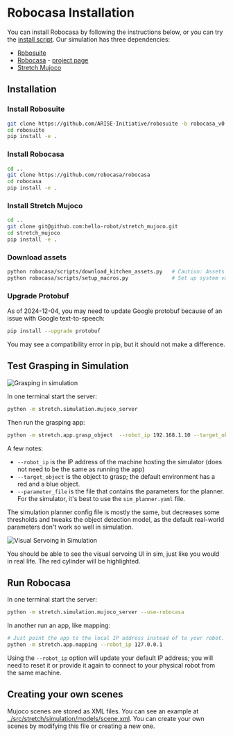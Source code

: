 # Robocasa Installation

You can install Robocasa by following the instructions below, or you can try the [install script](scripts/install_robocasa.sh). Our simulation has three dependencies:
  - [Robosuite](https://github.com/ARISE-Initiative/robosuite)
  - [Robocasa](https://github.com/robocasa/robocasa) - [project page](https://robocasa.ai/)
  - [Stretch Mujoco](https://github.com/hello-robot/stretch_mujoco/)

## Installation

### Install Robosuite

```bash
git clone https://github.com/ARISE-Initiative/robosuite -b robocasa_v0.1
cd robosuite
pip install -e .
```

### Install Robocasa

```bash
cd ..
git clone https://github.com/robocasa/robocasa
cd robocasa
pip install -e .
```

### Install Stretch Mujoco

```bash
cd ..
git clone git@github.com:hello-robot/stretch_mujoco.git
cd stretch_mujoco
pip install -e .
```

### Download assets

```bash
python robocasa/scripts/download_kitchen_assets.py   # Caution: Assets to be downloaded are around 5GB.
python robocasa/scripts/setup_macros.py              # Set up system variables.
```

### Upgrade Protobuf

As of 2024-12-04, you may need to update Google protobuf because of an issue with Google text-to-speech:
```bash
pip install --upgrade protobuf
```

You may see a compatibility error in pip, but it should not make a difference.

## Test Grasping in Simulation

![Grasping in simulation](images/rerun_mujoco.png)

In one terminal start the server:

```bash
python -m stretch.simulation.mujoco_server
```

Then run the grasping app:

```bash
python -m stretch.app.grasp_object  --robot_ip 192.168.1.10 --target_object "red cylinder" --parameter_file=sim_planner.yaml
```

A few notes:
  - `--robot_ip` is the IP address of the machine hosting the simulator (does not need to be the same as running the app)
  - `--target_object` is the object to grasp; the default environment has a red and a blue object.
  - `--parameter_file` is the file that contains the parameters for the planner. For the simulator, it's best to use the `sim_planner.yaml` file.

The simulation planner config file is mostly the same, but decreases some thresholds and tweaks the object detection model, as the default real-world parameters don't work so well in simulation.

![Visual Servoing in Simulation](images/visual_servo_in_sim.png)

You should be able to see the visual servoing UI in sim, just like you would in real life. The red cylinder will be highlighted.

## Run Robocasa

In one terminal start the server:

```bash
python -m stretch.simulation.mujoco_server --use-robocasa
```

In another run an app, like mapping:

```bash
# Just point the app to the local IP address instead of to your robot.
python -m stretch.app.mapping --robot_ip 127.0.0.1
```

Using the `--robot_ip` option will update your default IP address; you will need to reset it or provide it again to connect to your physical robot from the same machine.

## Creating your own scenes

Mujoco scenes are stored as XML files. You can see an example at [../src/stretch/simulation/models/scene.xml](../src/stretch/simulation/models/scene.xml). You can create your own scenes by modifying this file or creating a new one.
